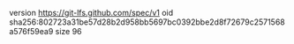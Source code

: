 version https://git-lfs.github.com/spec/v1
oid sha256:802723a31be57d28b2d958bb5697bc0392bbe2d8f72679c2571568a576f59ea9
size 96
